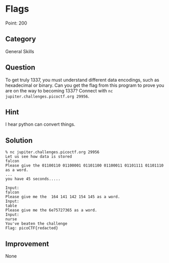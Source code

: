 
# Flags
Point: 200

## Category

General Skills

## Question

To get truly 1337, you must understand different data encodings, such as hexadecimal or binary. Can you get the flag from this program to prove you are on the way to becoming 1337? Connect with ```nc jupiter.challenges.picoctf.org 29956```.

## Hint

I hear python can convert things.

## Solution

```console
% nc jupiter.challenges.picoctf.org 29956
Let us see how data is stored
falcon
Please give the 01100110 01100001 01101100 01100011 01101111 01101110 as a word.
...
you have 45 seconds.....

Input:
falcon
Please give me the  164 141 142 154 145 as a word.
Input:
table
Please give me the 6e75727365 as a word.
Input:
nurse
You've beaten the challenge
Flag: picoCTF{redacted}
```
<!-- picoCTF{learning_about_converting_values_b375bb16} -->
## Improvement
None

